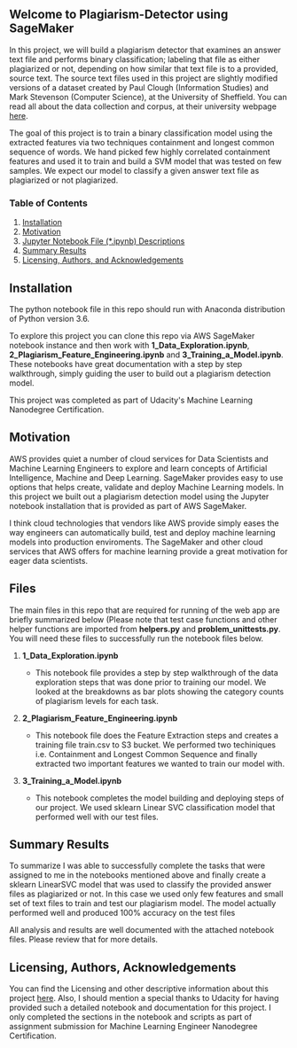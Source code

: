 ## Welcome to Plagiarism-Detector using SageMaker

In this project, we will build a plagiarism detector that examines an answer text file and performs binary classification; labeling that file as either plagiarized or not, depending on how similar that text file is to a provided, source text. The source text files used in this project are slightly modified versions of a dataset created by Paul Clough (Information Studies) and Mark Stevenson (Computer Science), at the University of Sheffield. You can read all about the data collection and corpus, at their university webpage [here](https://ir.shef.ac.uk/cloughie/resources/plagiarism_corpus.html).

The goal of this project is to train a binary classification model using the extracted features via two techniques containment and longest common sequence of words. We hand picked few highly correlated containment features and used it to train and build a SVM model that was tested on few samples. We expect our model to classify a given answer text file as plagiarized or not plagiarized.
	
### Table of Contents

1. [Installation](#installation)
2. [Motivation](#motivation)
3. [Jupyter Notebook File (*.ipynb) Descriptions](#files)
4. [Summary Results](#summaryresults)
5. [Licensing, Authors, and Acknowledgements](#licensing)
	
## Installation <a name="installation"></a>

The python notebook file in this repo should run with Anaconda distribution of Python version 3.6.

To explore this project you can clone this repo via AWS SageMaker notebook instance and then work with **1_Data_Exploration.ipynb**, **2_Plagiarism_Feature_Engineering.ipynb** and **3_Training_a_Model.ipynb**. These notebooks have great documentation with a step by step walkthrough, simply guiding the user to build out a plagiarism detection model. 

This project was completed as part of Udacity's Machine Learning Nanodegree Certification.

## Motivation<a name="motivation"></a>

AWS provides quiet a number of cloud services for Data Scientists and Machine Learning Engineers to explore and learn concepts of Artificial Intelligence, Machine and Deep Learning. SageMaker provides easy to use options that helps create, validate and deploy Machine Learning models. In this project we built out a plagiarism detection model using the Jupyter notebook installation that is provided as part of AWS SageMaker. 

I think cloud technologies that vendors like AWS provide simply eases the way engineers can automatically build, test and deploy machine learning models into production enviroments. The SageMaker and other cloud services that AWS offers for machine learning provide a great motivation for eager data scientists.

## Files

The main files in this repo that are required for running of the web app are briefly summarized below (Please note that test case functions and other helper functions are imported from **helpers.py** and **problem_unittests.py**. You will need these files to successfully run the notebook files below.

1. **1_Data_Exploration.ipynb**
     - This notebook file provides a step by step walkthrough of the data exploration steps that was done prior to training our model. We looked at the breakdowns as bar plots showing the category counts of plagiarism levels for each task.
				
2. **2_Plagiarism_Feature_Engineering.ipynb**
     - This notebook file does the Feature Extraction steps and creates a training file train.csv to S3 bucket. We performed two techiniques i.e. Containment and Longest Common Sequence and finally extracted two important features we wanted to train our model with.  

3. **3_Training_a_Model.ipynb**
     - This notebook completes the model building and deploying steps of our project. We used sklearn Linear SVC classification model that performed well with our test files. 

## Summary Results

To summarize I was able to successfully complete the tasks that were assigned to me in the notebooks mentioned above and finally create a sklearn LinearSVC model that was used to classify the provided answer files as plagiarized or not. In this case we used only few features and small set of text files to train and test our plagiarism model. The model actually performed well and produced 100% accuracy on the test files

All analysis and results are well documented with the attached notebook files. Please review that for more details.

## Licensing, Authors, Acknowledgements

You can find the Licensing and other descriptive information about this project [here](https://github.com/kart-projects/Plagiarism-Detector/blob/master/LICENSE). Also, I should mention a special thanks to Udacity for having provided such a detailed notebook and documentation for this project. I only completed the sections in the notebook and scripts as part of assignment submission for Machine Learning Engineer Nanodegree Certification.
